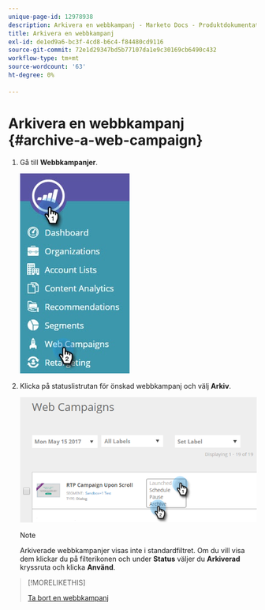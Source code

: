 ```yaml
---
unique-page-id: 12978938
description: Arkivera en webbkampanj - Marketo Docs - Produktdokumentation
title: Arkivera en webbkampanj
exl-id: de1ed9a6-bc3f-4cd8-b6c4-f84480cd9116
source-git-commit: 72e1d29347bd5b77107da1e9c30169cb6490c432
workflow-type: tm+mt
source-wordcount: '63'
ht-degree: 0%

---
```


# Arkivera en webbkampanj {#archive-a-web-campaign}

1. Gå till **Webbkampanjer**.

   ![](assets/one.jpg)

1. Klicka på statuslistrutan för önskad webbkampanj och välj **Arkiv**.

   ![](assets/two-3.png)

   >[!NOTE]
   >
   >Arkiverade webbkampanjer visas inte i standardfiltret. Om du vill visa dem klickar du på filterikonen och under **Status** väljer du **Arkiverad** kryssruta och klicka **Använd**.

>[!MORELIKETHIS]
>
>[Ta bort en webbkampanj](/help/marketo/product-docs/web-personalization/working-with-web-campaigns/delete-a-web-campaign.md)
